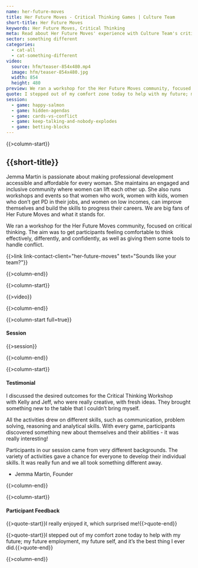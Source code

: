 ```yaml
---
name: her-future-moves
title: Her Future Moves - Critical Thinking Games | Culture Team
short-title: Her Future Moves
keywords: Her Future Moves, Critical Thinking
meta: Read about Her Future Moves' experience with Culture Team's critical thinking games for professional development in Adelaide. Book a workshop today!
sector: something different
categories:
  - cat-all
  - cat-something-different
video:
  source: hfm/teaser-854x480.mp4
  image: hfm/teaser-854x480.jpg
  width: 854
  height: 480
preview: We ran a workshop for the Her Future Moves community, focused on critical thinking. The aim was to get participants feeling comfortable to think effectively, differently, and confidently, as well as giving them some tools to handle conflict.
quote: I stepped out of my comfort zone today to help with my future; my future employment, my future self, and it’s the best thing I ever did.
session:
  - game: happy-salmon
  - game: hidden-agendas
  - game: cards-vs-conflict
  - game: keep-talking-and-nobody-explodes
  - game: betting-blocks
---
```

{{>column-start}}

## {{short-title}}

Jemma Martin is passionate about making professional development accessible and affordable for every woman. She maintains an engaged and inclusive community where women can lift each other up. She also runs workshops and events so that women who work, women with kids, women who don’t get PD in their jobs, and women on low incomes, can improve themselves and build the skills to progress their careers. We are big fans of Her Future Moves and what it stands for.

We ran a workshop for the Her Future Moves community, focused on critical thinking. The aim was to get participants feeling comfortable to think effectively, differently, and confidently, as well as giving them some tools to handle conflict.

{{>link link-contact-client="her-future-moves" text="Sounds like your team?"}}

{{>column-end}}

{{>column-start}}

{{>video}}

{{>column-end}}

{{>column-start full=true}}

#### Session

{{>session}}

{{>column-end}}

{{>column-start}}

#### Testimonial

I discussed the desired outcomes for the Critical Thinking Workshop with Kelly and Jeff, who were really creative, with fresh ideas. They brought something new to the table that I couldn’t bring myself.

All the activities drew on different skills, such as communication, problem solving, reasoning and analytical skills. With every game, participants discovered something new about themselves and their abilities - it was really interesting! 

Participants in our session came from very different backgrounds. The variety of activities gave a chance for everyone to develop their individual skills. It was really fun and we all took something different away.

* Jemma Martin, Founder

{{>column-end}}

{{>column-start}}

#### Participant Feedback

{{>quote-start}}I really enjoyed it, which surprised me!{{>quote-end}}

{{>quote-start}}I stepped out of my comfort zone today to help with my future; my future employment, my future self, and it’s the best thing I ever did.{{>quote-end}}

{{>column-end}}
